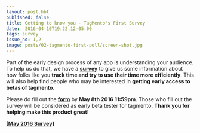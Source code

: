 ```yaml
---
layout: post.hbt
published: false
title: Getting to know you - TagMento's First Survey
date:  2016-04-10T19:22:12-05:00
tags: survey
issue_no: 1,2
image: posts/02-tagmento-first-poll/screen-shot.jpg
---
```

Part of the early design process of any app is understanding your audience. To help us do that, we have a **[survey](https://docs.google.com/forms/d/1Y9grfU5VheqcB0KOIAqRPTbabUi7U0qsuAVvGLUhsug/viewform)** to give us some information about how folks like you **track time and try to use their time more efficiently**. This will also help find people who may be interested in **getting early access to betas of tagmento**.

<a style="background-image: url(/assets/images/posts/02-tagmento-first-poll/screen-shot.jpg)" class="featured" href="https://docs.google.com/forms/d/1Y9grfU5VheqcB0KOIAqRPTbabUi7U0qsuAVvGLUhsug/viewform"></a>

Please do fill out the **[form](https://docs.google.com/forms/d/1Y9grfU5VheqcB0KOIAqRPTbabUi7U0qsuAVvGLUhsug/viewform)** by **May 8th 2016 11:59pm**. Those who fill out the survey will be considered as early beta tester for tagmento. **Thank you for helping make this product great!**

**[[May 2016 Survey]](https://docs.google.com/forms/d/1Y9grfU5VheqcB0KOIAqRPTbabUi7U0qsuAVvGLUhsug/viewform)** 